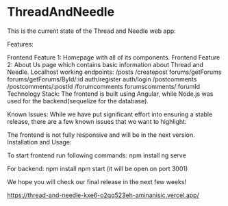 # ThreadAndNeedle

This is the current state of the Thread and Needle web app:

Features:

Frontend Feature 1: Homepage with all of its components.
Frontend Feature 2: About Us page which contains basic information about Thread and Needle.
Localhost working endpoints:
/posts
/createpost
forums/getForums
forums/getForums/ById/:id
auth/register
auth/login
/postcomments
/postcomments/:postId
/forumcomments
forumscomments/:forumId
Technology Stack:
The frontend is built using Angular, while Node.js was used for the backend(sequelize for the database).

Known Issues:
While we have put significant effort into ensuring a stable release, there are a few known issues that we want to highlight:

The frontend is not fully responsive and will be in the next version.
Installation and Usage:

To start frontend run following commands:
npm install
ng serve

For backend:
npm install
npm start (it will be open on port 3001)

We hope you will check our final release in the next few weeks!

https://thread-and-needle-kxe6-o2qq523eh-aminanisic.vercel.app/
